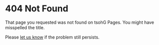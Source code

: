 # 404 Not Found

That page you requested was not found on tsohG Pages. You might have misspelled the title.

Please [let us know](http://github.com/tsohG-Inc/tsohG/pulls "tsohG Pull Requests") if the problem still persists.
